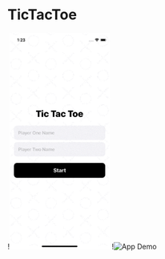 # TicTacToe

!<img src="Demo Gifs/StartView.gif" alt="App Demo" width="200"/>
!<img src="Demo Gifs/GameView.gif" alt="App Demo" width="200"/>
